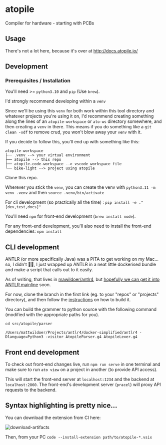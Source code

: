 # atopile

Compiler for hardware - starting with PCBs


## Usage

There's not a lot here, because it's over at http://docs.atopile.io/


## Development

### Prerequisites / Installation

You'll need >= `python3.10` and `pip` (Use `brew`).

I'd strongly recommend developing within a `venv`

Since we'll be using this `venv` for both work within this tool directory and whatever projects you're using it on, I'd recommend creating something along the lines of an `atopile-workspace` or `ato-ws` directory somewhere, and then creating a `venv` in there. This means if you do something like a `git clean -xdf` to remove crud, you won't blow away your `venv` with it.

If you decide to follow this, you'll end up with something like this:

```
atopile-workspace
├── .venv --> your virtual environment
├── atopile --> this repo
├── atopile.code-workspace --> vscode workspace file
└── bike-light --> project using atopile
```

Clone this repo.

Wherever you stick the `venv`, you can create the venv with  `python3.11 -m venv .venv` and then `source .venv/bin/activate`

For cli development (so practically all the time) : `pip install -e ."[dev,test,docs]"`

You'll need `npm` for front-end development (`brew install node`).

For any front-end development, you'll also need to install the front-end dependencies: `npm install`


## CLI development

ANTLR (or more specifically Java) was a PITA to get working on my Mac... so, I didn't 🤷‍♂️, I just wrapped up ANTLR in a neat little dockerised bundle and make a script that calls out to it easily.

As of writing, that lives in [mawildoer/antlr4](https://github.com/mawildoer/antlr4/tree/mawildoer/simplified-portable-docker/docker-simplified), but [hopefully we can get it into ANTLR mainline](https://github.com/antlr/antlr4/pull/4244) soon.

For now, clone the branch in the first link (eg. to your "repos" or "projects" directory), and then follow the [instructions](https://github.com/mawildoer/antlr4/tree/mawildoer/simplified-portable-docker/docker-simplified) on how to build it.

You can build the grammer to python source with the following command (modified with the appropriate paths for you).

`cd src/atopile/parser`

`/Users/mattwildoer/Projects/antlr4/docker-simplified/antlr4 -Dlanguage=Python3 -visitor AtopileParser.g4 AtopileLexer.g4`


## Front end development

To check out front-end changes live, run `npm run serve` in one terminal and make sure to run `ato view` on a project in another (to provide API access).

This will start the front-end server at `localhost:1234` and the backend at `localhost:2860`. The front-end's development server (`pracel`) will proxy API requests to the backend.


## Syntax highlighting is pretty nice...

You can download the extension from CI here:

![download-artifacts](docs/images/download-artifacts.png)

Then, from your PC `code --install-extension path/to/atopile-*.vsix`
